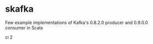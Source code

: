 # skafka

Few example implementations of Kafka's 0.8.2.0 producer and 0.9.0.0 consumer in Scala

ci 2
